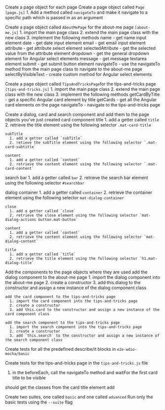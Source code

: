 Create a page object for each page
  Create a page object called `Page` `[page.js]`
    1. Add a method called `navigateTo` and make it navigate to a specific path which is passed in as an argument

  Create a page object called `AboutMePage` for the about-me page `[about-me.js]`
    1. import the main page class
    2. extend the main page class with the new class
    3. implement the following methods
      name - get name input element
      date - get date input element
      email - get email input element
      attribute - get attribute select element
      selectedAttribute - get the selected value from the attribute element
      dropdown - get the general dropdown element for Angular select elements
      message - get message textarea element
      submit - get submit button element
      navigateTo - use the navigateTo method from the main page class to navigate to the about-me page
      selectByVisibleText - create custom method for Angular select elements

  Create a page object called `TipsAndTricksPage`for the tips-and-tricks page `[tips-and-tricks.js]`
    1. import the main page class
    2. extend the main page class with the new class
    3. implement the following methods
        getCardByTitle - get a specific Angular card element by title
        getCards - get all the Angular card elements on the page
        navigateTo - navigate to the tips-and-tricks page

Create a dialog, card and search component and add them to the page objects you've just created
  card component
    title
      1. add a getter called `title`
      2. retrieve the title element using the following selector `.mat-card-title`

    subTitle
      1. add a getter called `subTitle`
      2. retieve the subTitle element using the following selector `.mat-card-subtitle`

    content
      1. add a getter called `content`
      2. retrieve the content element using the following selector `.mat-card-content`

  search
    bar
      1. add a getter called `bar`
      2. retrieve the search bar element using the following selector `#searchbar`

  dialog
    container
      1. add a getter called `container`
      2. retrieve the container element using the following selector `mat-dialog-container`

    close
      1. add a getter called `close`
      2. retrieve the close element using the following selector `mat-dialog-actions button.mat-button`

    content
      1. add a getter called `content`
      2. retrieve the content element using the following selector `mat-dialog-content`

    title
      1. add a getter called `title`
      2. retrieve the title element using the following selector `h1.mat-dialog-title`

  Add the components to the page objects where they are used
    add the dialog component to the about-me page
      1. import the dialog component into the about-me page
      2. create a constructor
      3. add this.dialog to the constructor and assign a new instance of the dialog component class

    add the card component to the tips-and-tricks page
      1. import the card component into the tips-and-tricks page
      2. create a constructor
      3. add this.card to the constructor and assign a new instance of the card component class

    add the search component to the tips-and-tricks page
      1. import the search component into the tips-and-tricks page
      2. create a constructor
      3. add `this.search` to the constructor and assign a new instance of the search component class

Create tests for all the predefined describe/it blocks in `e2e-wdio-mocha/basic`

Create tests for the tips-and-tricks page in the `tips-and-tricks.js` file
  1. in the beforeEach, call the navigateTo method and waitFor the first card title to be visible
  
  should get the classes from the card title element
    add

Create two suites, one called `basic` and one called `advanced`
  Run only the basic tests using the `--suite` flag
